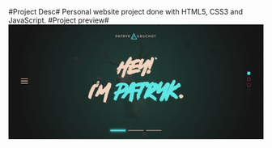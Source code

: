 #Project Desc#
Personal website project done with HTML5, CSS3 and JavaScript.
#Project preview#
![Project preview](preview.jpg)
